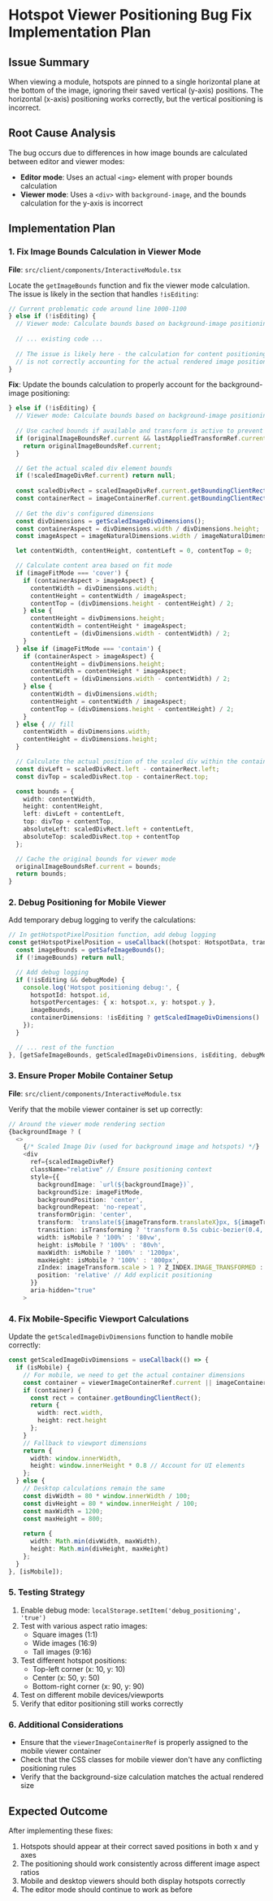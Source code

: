 # Hotspot Viewer Positioning Bug Fix Implementation Plan

## Issue Summary
When viewing a module, hotspots are pinned to a single horizontal plane at the bottom of the image, ignoring their saved vertical (y-axis) positions. The horizontal (x-axis) positioning works correctly, but the vertical positioning is incorrect.

## Root Cause Analysis
The bug occurs due to differences in how image bounds are calculated between editor and viewer modes:
- **Editor mode**: Uses an actual `<img>` element with proper bounds calculation
- **Viewer mode**: Uses a `<div>` with `background-image`, and the bounds calculation for the y-axis is incorrect

## Implementation Plan

### 1. Fix Image Bounds Calculation in Viewer Mode
**File**: `src/client/components/InteractiveModule.tsx`

Locate the `getImageBounds` function and fix the viewer mode calculation. The issue is likely in the section that handles `!isEditing`:

```typescript
// Current problematic code around line 1000-1100
} else if (!isEditing) {
  // Viewer mode: Calculate bounds based on background-image positioning
  
  // ... existing code ...
  
  // The issue is likely here - the calculation for content positioning
  // is not correctly accounting for the actual rendered image position
}
```

**Fix**: Update the bounds calculation to properly account for the background-image positioning:

```typescript
} else if (!isEditing) {
  // Viewer mode: Calculate bounds based on background-image positioning
  
  // Use cached bounds if available and transform is active to prevent feedback loops
  if (originalImageBoundsRef.current && lastAppliedTransformRef.current.scale > 1) {
    return originalImageBoundsRef.current;
  }

  // Get the actual scaled div element bounds
  if (!scaledImageDivRef.current) return null;
  
  const scaledDivRect = scaledImageDivRef.current.getBoundingClientRect();
  const containerRect = imageContainerRef.current.getBoundingClientRect();
  
  // Get the div's configured dimensions
  const divDimensions = getScaledImageDivDimensions();
  const containerAspect = divDimensions.width / divDimensions.height;
  const imageAspect = imageNaturalDimensions.width / imageNaturalDimensions.height;

  let contentWidth, contentHeight, contentLeft = 0, contentTop = 0;

  // Calculate content area based on fit mode
  if (imageFitMode === 'cover') {
    if (containerAspect > imageAspect) {
      contentWidth = divDimensions.width;
      contentHeight = contentWidth / imageAspect;
      contentTop = (divDimensions.height - contentHeight) / 2;
    } else {
      contentHeight = divDimensions.height;
      contentWidth = contentHeight * imageAspect;
      contentLeft = (divDimensions.width - contentWidth) / 2;
    }
  } else if (imageFitMode === 'contain') {
    if (containerAspect > imageAspect) {
      contentHeight = divDimensions.height;
      contentWidth = contentHeight * imageAspect;
      contentLeft = (divDimensions.width - contentWidth) / 2;
    } else {
      contentWidth = divDimensions.width;
      contentHeight = contentWidth / imageAspect;
      contentTop = (divDimensions.height - contentHeight) / 2;
    }
  } else { // fill
    contentWidth = divDimensions.width;
    contentHeight = divDimensions.height;
  }

  // Calculate the actual position of the scaled div within the container
  const divLeft = scaledDivRect.left - containerRect.left;
  const divTop = scaledDivRect.top - containerRect.top;

  const bounds = {
    width: contentWidth,
    height: contentHeight,
    left: divLeft + contentLeft,
    top: divTop + contentTop,
    absoluteLeft: scaledDivRect.left + contentLeft,
    absoluteTop: scaledDivRect.top + contentTop
  };

  // Cache the original bounds for viewer mode
  originalImageBoundsRef.current = bounds;
  return bounds;
}
```

### 2. Debug Positioning for Mobile Viewer
Add temporary debug logging to verify the calculations:

```typescript
// In getHotspotPixelPosition function, add debug logging
const getHotspotPixelPosition = useCallback((hotspot: HotspotData, transform?: ImageTransformState) => {
  const imageBounds = getSafeImageBounds();
  if (!imageBounds) return null;

  // Add debug logging
  if (!isEditing && debugMode) {
    console.log('Hotspot positioning debug:', {
      hotspotId: hotspot.id,
      hotspotPercentages: { x: hotspot.x, y: hotspot.y },
      imageBounds,
      containerDimensions: !isEditing ? getScaledImageDivDimensions() : null
    });
  }

  // ... rest of the function
}, [getSafeImageBounds, getScaledImageDivDimensions, isEditing, debugMode]);
```

### 3. Ensure Proper Mobile Container Setup
**File**: `src/client/components/InteractiveModule.tsx`

Verify that the mobile viewer container is set up correctly:

```typescript
// Around the viewer mode rendering section
{backgroundImage ? (
  <>
    {/* Scaled Image Div (used for background image and hotspots) */}
    <div
      ref={scaledImageDivRef}
      className="relative" // Ensure positioning context
      style={{
        backgroundImage: `url(${backgroundImage})`,
        backgroundSize: imageFitMode,
        backgroundPosition: 'center',
        backgroundRepeat: 'no-repeat',
        transformOrigin: 'center',
        transform: `translate(${imageTransform.translateX}px, ${imageTransform.translateY}px) scale(${imageTransform.scale})`,
        transition: isTransforming ? 'transform 0.5s cubic-bezier(0.4, 0, 0.2, 1)' : 'none',
        width: isMobile ? '100%' : '80vw',
        height: isMobile ? '100%' : '80vh',
        maxWidth: isMobile ? '100%' : '1200px',
        maxHeight: isMobile ? '100%' : '800px',
        zIndex: imageTransform.scale > 1 ? Z_INDEX.IMAGE_TRANSFORMED : Z_INDEX.IMAGE_BASE,
        position: 'relative' // Add explicit positioning
      }}
      aria-hidden="true"
    >
```

### 4. Fix Mobile-Specific Viewport Calculations
Update the `getScaledImageDivDimensions` function to handle mobile correctly:

```typescript
const getScaledImageDivDimensions = useCallback(() => {
  if (isMobile) {
    // For mobile, we need to get the actual container dimensions
    const container = viewerImageContainerRef.current || imageContainerRef.current;
    if (container) {
      const rect = container.getBoundingClientRect();
      return {
        width: rect.width,
        height: rect.height
      };
    }
    // Fallback to viewport dimensions
    return {
      width: window.innerWidth,
      height: window.innerHeight * 0.8 // Account for UI elements
    };
  } else {
    // Desktop calculations remain the same
    const divWidth = 80 * window.innerWidth / 100;
    const divHeight = 80 * window.innerHeight / 100;
    const maxWidth = 1200;
    const maxHeight = 800;
    
    return {
      width: Math.min(divWidth, maxWidth),
      height: Math.min(divHeight, maxHeight)
    };
  }
}, [isMobile]);
```

### 5. Testing Strategy
1. Enable debug mode: `localStorage.setItem('debug_positioning', 'true')`
2. Test with various aspect ratio images:
   - Square images (1:1)
   - Wide images (16:9)
   - Tall images (9:16)
3. Test different hotspot positions:
   - Top-left corner (x: 10, y: 10)
   - Center (x: 50, y: 50)
   - Bottom-right corner (x: 90, y: 90)
4. Test on different mobile devices/viewports
5. Verify that editor positioning still works correctly

### 6. Additional Considerations
- Ensure that the `viewerImageContainerRef` is properly assigned to the mobile viewer container
- Check that the CSS classes for mobile viewer don't have any conflicting positioning rules
- Verify that the background-size calculation matches the actual rendered size

## Expected Outcome
After implementing these fixes:
1. Hotspots should appear at their correct saved positions in both x and y axes
2. The positioning should work consistently across different image aspect ratios
3. Mobile and desktop viewers should both display hotspots correctly
4. The editor mode should continue to work as before
